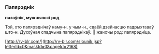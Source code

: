 ### Папярэднік
**назоўнік, мужчынскі род**

Той, хто папярэднічаў каму-н. у чым-н., сваёй дзейнасцю падрыхтаваў што-н. Духоўная спадчына папярэднікаў. || жаночы род: папярэдніца.

<a rel="author">[http://rv-blr.com/](http://rv-blr.com/slounik.jsp?letterId=0&maskId=0&pageId=2168)</a>
